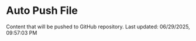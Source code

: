 # Auto Push File

Content that will be pushed to GitHub repository.
Last updated: 06/29/2025, 09:57:03 PM